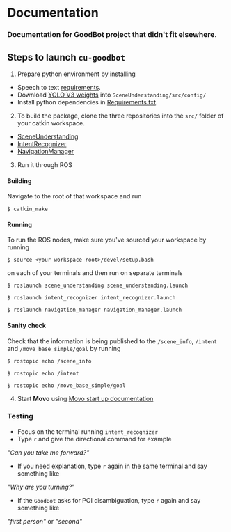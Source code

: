 # Documentation
### Documentation for GoodBot project that didn't fit elsewhere.

## Steps to launch `cu-goodbot`
1. Prepare python environment by installing

- Speech to text [requirements](https://github.com/cu-goodbot/IntentRecognizer/blob/master/src/README.md).
- Download [YOLO V3 weights](https://pjreddie.com/media/files/yolov3.weights) into `SceneUnderstanding/src/config/`
- Install python dependencies in [Requirements.txt](Requirements.txt).


2. To build the package, clone the three repositories into the `src/` folder of your catkin workspace. 
  - [SceneUnderstanding](https://github.com/cu-goodbot/SceneUnderstanding)
  - [IntentRecognizer](https://github.com/cu-goodbot/IntentRecognizer)
  - [NavigationManager](https://github.com/cu-goodbot/NavigationManager)
  
3. Run it through ROS

#### Building

Navigate to the root of that workspace and run
```
$ catkin_make
```

#### Running

To run the ROS nodes, make sure you've sourced your workspace by running
```
$ source <your workspace root>/devel/setup.bash
```
on each of your terminals and
then run on separate terminals
```
$ roslaunch scene_understanding scene_understanding.launch
```
```
$ roslaunch intent_recognizer intent_recognizer.launch
```
```
$ roslaunch navigation_manager navigation_manager.launch
```


#### Sanity check
Check that the information is being published to the `/scene_info`, `/intent` and `/move_base_simple/goal` by running
```
$ rostopic echo /scene_info
```
```
$ rostopic echo /intent
```
```
$ rostopic echo /move_base_simple/goal
```

4. Start **Movo** using [Movo start up documentation](movo_instructions.md)

### Testing
- Focus on the terminal running `intent_recognizer`
- Type `r` and give the directional command for example 

*"Can you take me forward?"* 

- If you need explanation, type `r` again in the same terminal and say something like 

*"Why are you turning?"* 

- If the `GoodBot` asks for POI disambiguation,  type `r` again and say something like

*"first person"* or *"second"*
